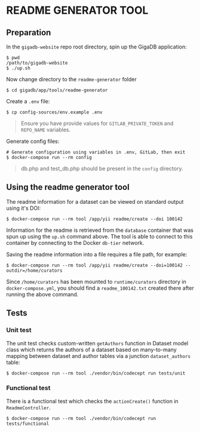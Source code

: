 # README GENERATOR TOOL

## Preparation

In the `gigadb-website` repo root directory, spin up the GigaDB application:
```
$ pwd
/path/to/gigadb-website
$ ./up.sh
```

Now change directory to the `readme-generator` folder
```
$ cd gigadb/app/tools/readme-generator
```

Create a `.env` file:
```
$ cp config-sources/env.example .env
```
> Ensure you have provide values for `GITLAB_PRIVATE_TOKEN` and `REPO_NAME`
> variables.

Generate config files:
```
# Generate configuration using variables in .env, GitLab, then exit
$ docker-compose run --rm config
```
> db.php and test_db.php should be present in the `config` directory.

## Using the readme generator tool

The readme information for a dataset can be viewed on standard output using it's
DOI:
```
$ docker-compose run --rm tool /app/yii readme/create --doi 100142
```

Information for the readme is retrieved from the `database` container that was
spun up using the `up.sh` command above. The tool is able to connect to this
container by connecting to the Docker `db-tier` network.

Saving the readme information into a file requires a file path, for example:
```
$ docker-compose run --rm tool /app/yii readme/create --doi=100142 --outdir=/home/curators
```
Since `/home/curators` has been mounted to `runtime/curators` directory in
`docker-compose.yml`, you should find a `readme_100142.txt` created there after
running the above command.

## Tests

### Unit test

The unit test checks custom-written `getAuthors` function in Dataset model class 
which returns the authors of a dataset based on many-to-many mapping between 
dataset and author tables via a junction `dataset_authors` table:
```
$ docker-compose run --rm tool ./vendor/bin/codecept run tests/unit
```

### Functional test

There is a functional test which checks the `actionCreate()` function in 
`ReadmeController`.
```
$ docker-compose run --rm tool ./vendor/bin/codecept run tests/functional
```
